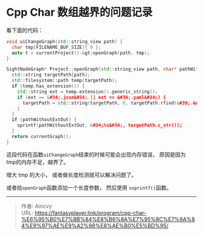 # Cpp Char 数组越界的问题记录


看下面的代码：

```cpp
void uiChangeGraph(std::string_view path) {
  char tmp[FILENAME_BUF_SIZE]{ 0 };
  auto t = currentProject()-&gt;openGraph(path, tmp);
}

SightNodeGraph* Project::openGraph(std::string_view path, char* pathWithoutExtOut) {
  std::string targetPath{path};
  std::filesystem::path temp(targetPath);
  if (temp.has_extension()) {
    std::string ext = temp.extension().generic_string();
    if (ext == &#34;.json&#34; || ext == &#34;.yaml&#34;) {
      targetPath = std::string(targetPath, 0, targetPath.rfind(&#39;.&#39;));
    }
  }
  if (pathWithoutExtOut) {
    sprintf(pathWithoutExtOut, &#34;%s&#34;, targetPath.c_str());
  }
  return currentGraph();
}
```

这段代码在函数`uiChangeGraph`结束的时候可能会出现内存错误， 原因是因为 tmp的内存不足，越界了。

增大 tmp 的大小， 或者做长度检测就可以解决问题了。

或者给`openGraph`函数添加一个长度参数， 然后使用 `snprintf()`函数。





---

> 作者: Aincvy  
> URL: https://fantasyplayer.link/program/cpp-char-%E6%95%B0%E7%BB%84%E8%B6%8A%E7%95%8C%E7%9A%84%E9%97%AE%E9%A2%98%E8%AE%B0%E5%BD%95/  

